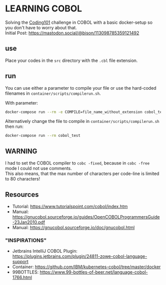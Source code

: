# LEARNING COBOL

Solving the [Coding101](https://github.com/chaosdorf/coding101) challenge in COBOL with a basic docker-setup so you don't have to worry about that.   
Initial Post: https://mastodon.social/@bison/113098785359121492

## use

Place your codes in the `src` directory with the `.cbl` file extension.

## run

You can use either a parameter to compile your file or use the hard-coded filenames in `container/scripts/compilerun.sh`.

With parameter:
```bash
docker-compose run --rm -e COMPILE=file_name_without_extension cobol_test
```

Alternatively change the file to compile in `container/scripts/compilerun.sh` then run:  
```bash
docker-compose run --rm cobol_test
```

## WARNING

I had to set the COBOL compiler to `cobc -fixed`, because in `cobc -free` mode I could not use comments.  
This also means, that the max number of characters per code-line is limited to 80 characters!

## Resources

* Tutorial: https://www.tutorialspoint.com/cobol/index.htm
* Manual: https://gnucobol.sourceforge.io/guides/OpenCOBOLProgrammersGuide-23Jan2010.pdf
* Manual: https://gnucobol.sourceforge.io/doc/gnucobol.html

### "INSPIRATIONS"

* Jetbrains IntelliJ COBOL Plugin:  https://plugins.jetbrains.com/plugin/24811-zowe-cobol-language-support
* Container: https://github.com/IBM/kubernetes-cobol/tree/master/docker
* 99BOTTLES: https://www.99-bottles-of-beer.net/language-cobol-1766.html
